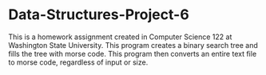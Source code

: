 # Data-Structures-Project-6
This is a homework assignment created in Computer Science 122 at Washington State University. This program creates a binary search tree and fills the tree with morse code. This program then converts an entire text file to morse code, regardless of input or size.
